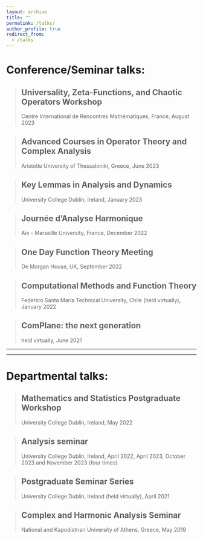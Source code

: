 ```yaml
---
layout: archive
title: ""
permalink: /talks/
author_profile: true
redirect_from:
  - /talks
---
```


# Conference/Seminar talks:

> ## Universality, Zeta-Functions, and Chaotic Operators Workshop
> Centre International de Rencontres Mathématiques, France, August 2023

> ## Advanced Courses in Operator Theory and Complex Analysis
> Aristotle University of Thessaloniki, Greece, June 2023

> ## Key Lemmas in Analysis and Dynamics
> University College Dublin, Ireland, January 2023

> ## Journée d’Analyse Harmonique
> Aix - Marseille University, France, December 2022

> ## One Day Function Theory Meeting
> De Morgan House, UK, September 2022

> ## Computational Methods and Function Theory
> Federico Santa María Technical University, Chile (held virtually), January 2022

> ## ComPlane: the next generation
> held virtually, June 2021

***
***

# Departmental talks:

> ## Mathematics and Statistics Postgraduate Workshop
> University College Dublin, Ireland, May 2022

> ## Analysis seminar
> University College Dublin, Ireland, April 2022, April 2023, October 2023 and November 2023 (four times)

> ## Postgraduate Seminar Series
> University College Dublin, Ireland (held virtually), April 2021

> ## Complex and Harmonic Analysis Seminar
> National and Kapodistrian University of Athens, Greece, May 2019

